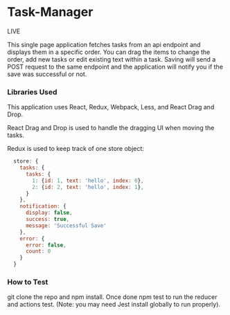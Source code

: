 # Task-Manager

LIVE

This single page application fetches tasks from an api endpoint and displays them in a specific order. You can drag the items to change the order, add new tasks or edit existing text within a task. Saving will send a POST request to the same endpoint and the application will notify you if the save was successful or not.

### Libraries Used

This application uses React, Redux, Webpack, Less, and React Drag and Drop.

React Drag and Drop is used to handle the dragging UI when moving the tasks.

Redux is used to keep track of one store object:

```javascript
  store: {
    tasks: {
      tasks: {
        1: {id: 1, text: 'hello', index: 0},
        2: {id: 2, text: 'hello', index: 1},
      }
    },
    notification: {
      display: false,
      success: true,
      message: 'Successful Save'
    },
    error: {
      error: false,
      count: 0
    }
  }

```

### How to Test

git clone the repo and npm install. Once done npm test to run the reducer and actions test. (Note: you may need Jest install globally to run properly).
